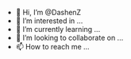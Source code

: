 - 👋 Hi, I’m @DashenZ
- 👀 I’m interested in ...
- 🌱 I’m currently learning ...
- 💞️ I’m looking to collaborate on ...
- 📫 How to reach me ...

<!---
DashenZ/DashenZ is a ✨ special ✨ repository because its `README.md` (this file) appears on your GitHub profile.
You can click the Preview link to take a look at your changes.
--->
